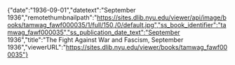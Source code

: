 {"date":"1936-09-01","datetext":"September 1936","remotethumbnailpath":"https://sites.dlib.nyu.edu/viewer/api/image/books/tamwag_fawf000035/1/full/150,/0/default.jpg","ss_book_identifier":"tamwag_fawf000035","ss_publication_date_text":"September 1936","title":"The Fight Against War and Fascism, September 1936","viewerURL":"https://sites.dlib.nyu.edu/viewer/books/tamwag_fawf000035"}